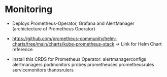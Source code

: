 # Monitoring

* Deploys Prometheus-Operator, Grafana and AlertManager (archictecture of Prometheus Operator)

 - https://github.com/prometheus-community/helm-charts/tree/main/charts/kube-prometheus-stack -> Link for Helm Chart reference

 - Install this CRDS for Prometheus Operator:
    alertmanagerconfigs
    alertmanagers
    podmonitors
    probes
    prometheuses
    prometheusrules
    servicemonitors
    thanosrulers
